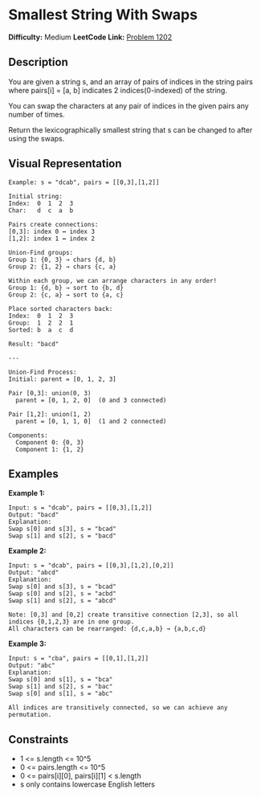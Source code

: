 # Smallest String With Swaps

**Difficulty:** Medium
**LeetCode Link:** [Problem 1202](https://leetcode.com/problems/smallest-string-with-swaps/)

## Description
You are given a string s, and an array of pairs of indices in the string pairs where pairs[i] = [a, b] indicates 2 indices(0-indexed) of the string.

You can swap the characters at any pair of indices in the given pairs any number of times.

Return the lexicographically smallest string that s can be changed to after using the swaps.

## Visual Representation

```
Example: s = "dcab", pairs = [[0,3],[1,2]]

Initial string:
Index:  0  1  2  3
Char:   d  c  a  b

Pairs create connections:
[0,3]: index 0 ↔ index 3
[1,2]: index 1 ↔ index 2

Union-Find groups:
Group 1: {0, 3} → chars {d, b}
Group 2: {1, 2} → chars {c, a}

Within each group, we can arrange characters in any order!
Group 1: {d, b} → sort to {b, d}
Group 2: {c, a} → sort to {a, c}

Place sorted characters back:
Index:  0  1  2  3
Group:  1  2  2  1
Sorted: b  a  c  d

Result: "bacd"

---

Union-Find Process:
Initial: parent = [0, 1, 2, 3]

Pair [0,3]: union(0, 3)
  parent = [0, 1, 2, 0]  (0 and 3 connected)

Pair [1,2]: union(1, 2)
  parent = [0, 1, 1, 0]  (1 and 2 connected)

Components:
  Component 0: {0, 3}
  Component 1: {1, 2}
```

## Examples

**Example 1:**
```
Input: s = "dcab", pairs = [[0,3],[1,2]]
Output: "bacd"
Explanation:
Swap s[0] and s[3], s = "bcad"
Swap s[1] and s[2], s = "bacd"
```

**Example 2:**
```
Input: s = "dcab", pairs = [[0,3],[1,2],[0,2]]
Output: "abcd"
Explanation:
Swap s[0] and s[3], s = "bcad"
Swap s[0] and s[2], s = "acbd"
Swap s[1] and s[2], s = "abcd"

Note: [0,3] and [0,2] create transitive connection [2,3], so all indices {0,1,2,3} are in one group.
All characters can be rearranged: {d,c,a,b} → {a,b,c,d}
```

**Example 3:**
```
Input: s = "cba", pairs = [[0,1],[1,2]]
Output: "abc"
Explanation:
Swap s[0] and s[1], s = "bca"
Swap s[1] and s[2], s = "bac"
Swap s[0] and s[1], s = "abc"

All indices are transitively connected, so we can achieve any permutation.
```

## Constraints
- 1 <= s.length <= 10^5
- 0 <= pairs.length <= 10^5
- 0 <= pairs[i][0], pairs[i][1] < s.length
- s only contains lowercase English letters

